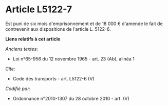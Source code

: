 # Article L5122-7

Est puni de six mois d'emprisonnement et de 18 000 € d'amende le fait de contrevenir aux dispositions de l'article L. 5122-6.

**Liens relatifs à cet article**

_Anciens textes_:

  - Loi n°65-956 du 12 novembre 1965 - art. 23 (Ab), alinéa 1

_Cite_:

  - Code des transports - art. L5122-6 (V)

_Codifié par_:

  - Ordonnance n°2010-1307 du 28 octobre 2010 - art. (V)
